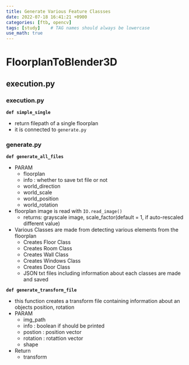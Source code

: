 ```yaml
---
title: Generate Various Feature Classses
date: 2022-07-18 16:41:21 +0900
categories: [ftb, opencv]
tags: [study]    # TAG names should always be lowercase
use_math: true
---
```


# **FloorplanToBlender3D**

## **execution.py**

### **execution.py**
**```def simple_single```**
- return filepath of a single floorplan
- it is connected to ```generate.py```

### **generate.py**
**```def generate_all_files```**
- PARAM
  - floorplan
  - info : whether to save txt file or not
  - world_direction
  - world_scale
  - world_position
  - world_rotation
- floorplan image is read with `IO.read_image()`
  - returns: grayscale image, scale_factor(default = 1, if auto-rescaled different value)
- Various Classes are made from detecting various elements from the floorplan
  - Creates Floor Class
  - Creates Room Class
  - Creates Wall Class
  - Creates Windows Class
  - Creates Door Class
  - JSON txt files including information about each classes are made and saved

**```def generate_transform_file```**
- this function creates a transform file containing information about an objects position, rotation
- PARAM
  - img_path
  - info : boolean if should be printed
  - postion : position vector
  - rotation : rotattion vector
  - shape
- Return
  - transform